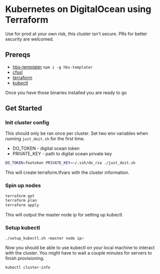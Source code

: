 # Kubernetes on DigitalOcean using Terraform

Use for prod at your own risk, this cluster isn't secure. PRs for better security are welcomed.

## Prereqs

- [hbs-templater](https://github.com/esayemm/hbs-templater) `npm i -g hbs-templater`
- [cfssl](https://github.com/cloudflare/cfssl)
- [terraform](https://www.terraform.io/downloads.html)
- [kubectl](http://kubernetes.io/docs/getting-started-guides/binary_release/#prebuilt-binary-release)

Once you have those binaries installed you are ready to go

## Get Started

### Init cluster config

This should only be ran once per cluster. Set two env variables when running `just_doit.sh` for the first time.

- DO_TOKEN - digital ocean token
- PRIVATE_KEY - path to digital ocean private key

```sh
DO_TOKEN=footoken PRIVATE_KEY=~/.ssh/do_rsa ./just_doit.sh
```

This will create terraform.tfvars with the cluster information.

### Spin up nodes 

```sh
terraform get
terraform plan
terraform apply
```

This will output the master node ip for setting up kubectl.

### Setup kubectl

```sh
./setup_kubectl.sh <master node ip>
```

Now you should be able to use kubectl on your local machine to interact with the cluster. You might have to wait a couple minutes for servers to finish provisioning.

```sh
kubectl cluster-info
```